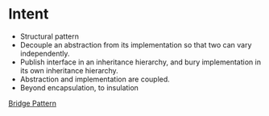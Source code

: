 # Intent
* Structural pattern
* Decouple an abstraction from its implementation so that two can vary independently.
 * Publish interface in an inheritance hierarchy, and bury implementation in its own inheritance hierarchy.
 * Abstraction and implementation are coupled.
 * Beyond encapsulation, to insulation

[Bridge Pattern](https://sourcemaking.com/design_patterns/bridge)

